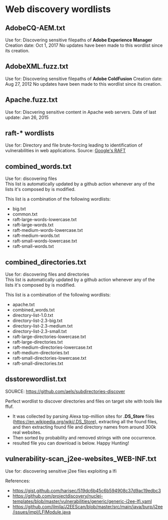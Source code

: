 # Web discovery wordlists

## AdobeCQ-AEM.txt
Use for: Discovering sensitive filepaths of **Adobe Experience Manager**
Creation date: Oct 1, 2017
No updates have been made to this wordlist since its creation.

## AdobeXML.fuzz.txt
Use for: Discovering sensitive filepaths of **Adobe ColdFusion**
Creation date: Aug 27, 2012
No updates have been made to this wordlist since its creation.

## Apache.fuzz.txt
Use for: Discvering sensitive content in Apache web servers.
Date of last update: Jan 26, 2015

## raft-* wordlists
Use for: Directory and file brute-forcing leading to identification of vulnerabilities in web applications.
Source: [Google's RAFT](https://code.google.com/archive/p/raft/)

## combined_words.txt

Use for: discovering files    
This list is automatically updated by a github action whenever any of the lists it's composed by is modified.

This list is a combination of the following wordlists:

- big.txt
- common.txt
- raft-large-words-lowercase.txt
- raft-large-words.txt
- raft-medium-words-lowercase.txt
- raft-medium-words.txt
- raft-small-words-lowercase.txt
- raft-small-words.txt


## combined_directories.txt

Use for: discovering files and directories    
This list is automatically updated by a github action whenever any of the lists it's composed by is modified.

This list is a combination of the following wordlists:
- apache.txt
- combined_words.txt
- directory-list-1.0.txt
- directory-list-2.3-big.txt
- directory-list-2.3-medium.txt
- directory-list-2.3-small.txt
- raft-large-directories-lowercase.txt
- raft-large-directories.txt
- raft-medium-directories-lowercase.txt
- raft-medium-directories.txt
- raft-small-directories-lowercase.txt
- raft-small-directories.txt

## dsstorewordlist.txt

SOURCE: https://github.com/aels/subdirectories-discover

Perfect wordlist to discover directories and files on target site with tools like ffuf.
- It was collected by parsing Alexa top-million sites for **.DS_Store** files (https://en.wikipedia.org/wiki/.DS_Store), extracting all the found files, and then extracting found file and directory names from around 300k real websites.
- Then sorted by probability and removed strings with one occurrence.
- resulted file you can download is below. Happy Hunting!

## vulnerability-scan_j2ee-websites_WEB-INF.txt
Use for: discovering sensitive j2ee files exploiting a lfi

References: 
    
- https://gist.github.com/harisec/519dc6b45c6b594908c37d9ac19edbc3
- https://github.com/projectdiscovery/nuclei-templates/blob/master/vulnerabilities/generic/generic-j2ee-lfi.yaml
- https://github.com/ilmila/J2EEScan/blob/master/src/main/java/burp/j2ee/issues/impl/LFIModule.java
